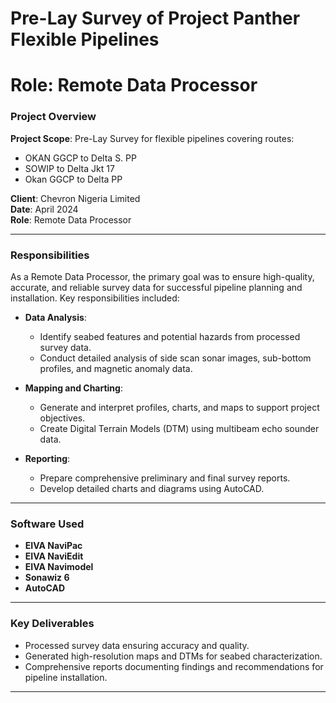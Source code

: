 # Pre-Lay Survey of Project Panther Flexible Pipelines
# Role: Remote Data Processor

### Project Overview
**Project Scope**: Pre-Lay Survey for flexible pipelines covering routes:  
- OKAN GGCP to Delta S. PP  
- SOWIP to Delta Jkt 17  
- Okan GGCP to Delta PP  

**Client**: Chevron Nigeria Limited  
**Date**: April 2024  
**Role**: Remote Data Processor  

---

### Responsibilities
As a Remote Data Processor, the primary goal was to ensure high-quality, accurate, and reliable survey data for successful pipeline planning and installation. Key responsibilities included:

- **Data Analysis**:  
  - Identify seabed features and potential hazards from processed survey data.
  - Conduct detailed analysis of side scan sonar images, sub-bottom profiles, and magnetic anomaly data.

- **Mapping and Charting**:  
  - Generate and interpret profiles, charts, and maps to support project objectives.
  - Create Digital Terrain Models (DTM) using multibeam echo sounder data.

- **Reporting**:  
  - Prepare comprehensive preliminary and final survey reports.
  - Develop detailed charts and diagrams using AutoCAD.

---

### Software Used
- **EIVA NaviPac**  
- **EIVA NaviEdit**  
- **EIVA Navimodel**  
- **Sonawiz 6**  
- **AutoCAD**  

---

### Key Deliverables
- Processed survey data ensuring accuracy and quality.
- Generated high-resolution maps and DTMs for seabed characterization.
- Comprehensive reports documenting findings and recommendations for pipeline installation.

---


